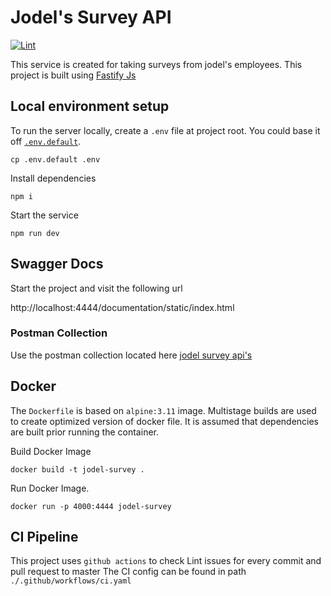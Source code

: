 # Jodel's Survey API

[![Lint](https://github.com/AkshayKomarla/jodel-survey/actions/workflows/ci.yaml/badge.svg)](https://github.com/AkshayKomarla/jodel-survey/actions/workflows/ci.yaml)

This service is created for taking surveys from jodel's employees.
This project is built using [Fastify Js](https://github.com/fastify/fastify)

## Local environment setup

To run the server locally, create a `.env` file at project root.
You could base it off [`.env.default`](.env.default).

```shell
cp .env.default .env
```

Install dependencies

```shell
npm i
```

Start the service

```shell
npm run dev
```

## Swagger Docs

Start the project and visit the following url

http://localhost:4444/documentation/static/index.html

### Postman Collection

Use the postman collection located here [jodel survey api's](./jodel_survey.postman_collection.json)

## Docker

The `Dockerfile` is based on `alpine:3.11` image. Multistage builds are used to create optimized version of docker file. It is assumed that dependencies are built prior running the container.

Build Docker Image

```shell
docker build -t jodel-survey .
```

Run Docker Image.

```shell
docker run -p 4000:4444 jodel-survey
```

## CI Pipeline

This project uses `github actions` to check Lint issues for every commit and pull request to master
The CI config can be found in path `./.github/workflows/ci.yaml`
